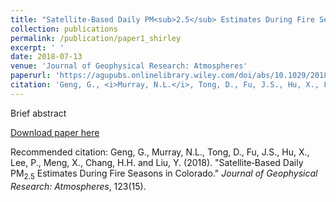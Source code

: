 ```yaml
---
title: "Satellite‐Based Daily PM<sub>2.5</sub> Estimates During Fire Seasons in Colorado."
collection: publications
permalink: /publication/paper1_shirley
excerpt: ' '
date: 2018-07-13
venue: 'Journal of Geophysical Research: Atmospheres'
paperurl: 'https://agupubs.onlinelibrary.wiley.com/doi/abs/10.1029/2018JD028573'
citation: 'Geng, G., <i>Murray, N.L.</i>, Tong, D., Fu, J.S., Hu, X., Lee, P., Meng, X., Chang, H.H. and Liu, Y. (2018). &quot;Satellite‐Based Daily PM<sub>2.5</sub> Estimates During Fire Seasons in Colorado.&quot; <i>Journal of Geophysical Research: Atmospheres</i>, 123(15).'
---
```

Brief abstract

[Download paper here](https://agupubs.onlinelibrary.wiley.com/doi/abs/10.1029/2018JD028573)

Recommended citation: Geng, G., Murray, N.L., Tong, D., Fu, J.S., Hu, X., Lee, P., Meng, X., Chang, H.H. and Liu, Y. (2018). &quot;Satellite‐Based Daily PM<sub>2.5</sub> Estimates During Fire Seasons in Colorado.&quot; <i>Journal of Geophysical Research: Atmospheres</i>, 123(15).
